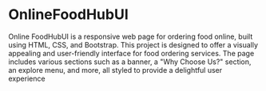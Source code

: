 # OnlineFoodHubUI

Online FoodHubUI is a responsive web page for ordering food online, built using HTML, CSS, and Bootstrap. This project is designed to offer a visually appealing and user-friendly interface for food ordering services. The page includes various sections such as a banner, a "Why Choose Us?" section, an explore menu, and more, all styled to provide a delightful user experience
